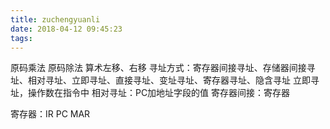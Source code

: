 ```yaml
---
title: zuchengyuanli
date: 2018-04-12 09:45:23
tags:
---
```

原码乘法
原码除法
算术左移、右移
寻址方式：寄存器间接寻址、存储器间接寻址、相对寻址、立即寻址、直接寻址、变址寻址、寄存器寻址、隐含寻址
立即寻址，操作数在指令中
相对寻址：PC加地址字段的值
寄存器间接：寄存器


寄存器：IR PC  MAR
